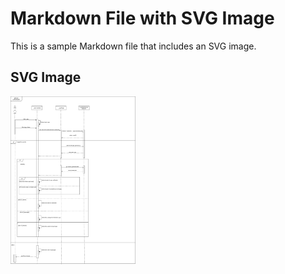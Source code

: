 # Markdown File with SVG Image

This is a sample Markdown file that includes an SVG image.

## SVG Image

<img src="images/igs.svg" alt="OpenAI Logo" width="200">
